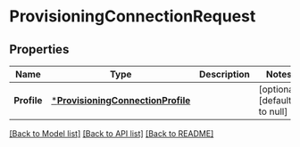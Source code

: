 # ProvisioningConnectionRequest

## Properties
Name | Type | Description | Notes
------------ | ------------- | ------------- | -------------
**Profile** | [***ProvisioningConnectionProfile**](ProvisioningConnectionProfile.md) |  | [optional] [default to null]

[[Back to Model list]](../README.md#documentation-for-models) [[Back to API list]](../README.md#documentation-for-api-endpoints) [[Back to README]](../README.md)

